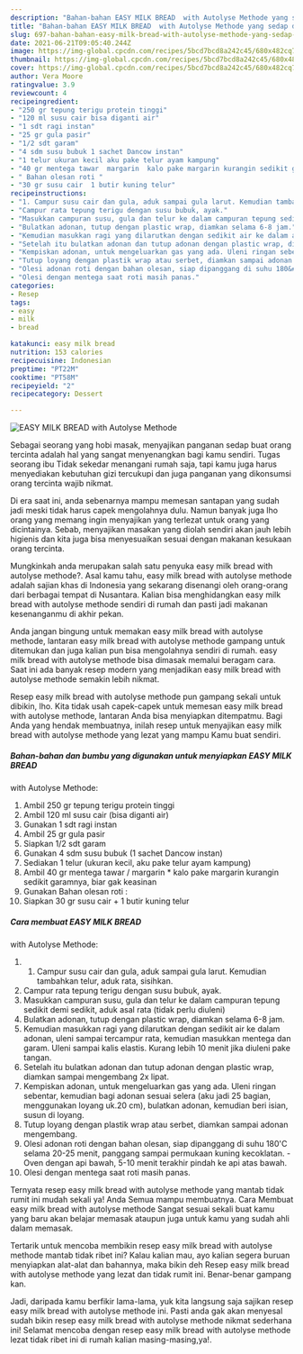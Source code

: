 ```yaml
---
description: "Bahan-bahan EASY MILK BREAD  with Autolyse Methode yang sedap dan Mudah Dibuat"
title: "Bahan-bahan EASY MILK BREAD  with Autolyse Methode yang sedap dan Mudah Dibuat"
slug: 697-bahan-bahan-easy-milk-bread-with-autolyse-methode-yang-sedap-dan-mudah-dibuat
date: 2021-06-21T09:05:40.244Z
image: https://img-global.cpcdn.com/recipes/5bcd7bcd8a242c45/680x482cq70/easy-milk-bread-with-autolyse-methode-foto-resep-utama.jpg
thumbnail: https://img-global.cpcdn.com/recipes/5bcd7bcd8a242c45/680x482cq70/easy-milk-bread-with-autolyse-methode-foto-resep-utama.jpg
cover: https://img-global.cpcdn.com/recipes/5bcd7bcd8a242c45/680x482cq70/easy-milk-bread-with-autolyse-methode-foto-resep-utama.jpg
author: Vera Moore
ratingvalue: 3.9
reviewcount: 4
recipeingredient:
- "250 gr tepung terigu protein tinggi"
- "120 ml susu cair bisa diganti air"
- "1 sdt ragi instan"
- "25 gr gula pasir"
- "1/2 sdt garam"
- "4 sdm susu bubuk 1 sachet Dancow instan"
- "1 telur ukuran kecil aku pake telur ayam kampung"
- "40 gr mentega tawar  margarin  kalo pake margarin kurangin sedikit garamnya biar gak keasinan"
- " Bahan olesan roti "
- "30 gr susu cair  1 butir kuning telur"
recipeinstructions:
- "1. Campur susu cair dan gula, aduk sampai gula larut. Kemudian tambahkan telur, aduk rata, sisihkan."
- "Campur rata tepung terigu dengan susu bubuk, ayak."
- "Masukkan campuran susu, gula dan telur ke dalam campuran tepung sedikit demi sedikit, aduk asal rata (tidak perlu diuleni)"
- "Bulatkan adonan, tutup dengan plastic wrap, diamkan selama 6-8 jam."
- "Kemudian masukkan ragi yang dilarutkan dengan sedikit air ke dalam adonan, uleni sampai tercampur rata, kemudian masukkan mentega dan garam. Uleni sampai kalis elastis. Kurang lebih 10 menit jika diuleni pake tangan."
- "Setelah itu bulatkan adonan dan tutup adonan dengan plastic wrap, diamkan sampai mengembang 2x lipat."
- "Kempiskan adonan, untuk mengeluarkan gas yang ada. Uleni ringan sebentar, kemudian bagi adonan sesuai selera (aku jadi 25 bagian, menggunakan loyang uk.20 cm), bulatkan adonan, kemudian beri isian, susun di loyang."
- "Tutup loyang dengan plastik wrap atau serbet, diamkan sampai adonan mengembang."
- "Olesi adonan roti dengan bahan olesan, siap dipanggang di suhu 180&#39;C selama 20-25 menit, panggang sampai permukaan kuning kecoklatan.  Oven dengan api bawah, 5-10 menit terakhir pindah ke api atas bawah."
- "Olesi dengan mentega saat roti masih panas."
categories:
- Resep
tags:
- easy
- milk
- bread

katakunci: easy milk bread 
nutrition: 153 calories
recipecuisine: Indonesian
preptime: "PT22M"
cooktime: "PT58M"
recipeyield: "2"
recipecategory: Dessert

---
```



![EASY MILK BREAD 
with Autolyse Methode](https://img-global.cpcdn.com/recipes/5bcd7bcd8a242c45/680x482cq70/easy-milk-bread-with-autolyse-methode-foto-resep-utama.jpg)

Sebagai seorang yang hobi masak, menyajikan panganan sedap buat orang tercinta adalah hal yang sangat menyenangkan bagi kamu sendiri. Tugas seorang ibu Tidak sekedar menangani rumah saja, tapi kamu juga harus menyediakan kebutuhan gizi tercukupi dan juga panganan yang dikonsumsi orang tercinta wajib nikmat.

Di era  saat ini, anda sebenarnya mampu memesan santapan yang sudah jadi meski tidak harus capek mengolahnya dulu. Namun banyak juga lho orang yang memang ingin menyajikan yang terlezat untuk orang yang dicintainya. Sebab, menyajikan masakan yang diolah sendiri akan jauh lebih higienis dan kita juga bisa menyesuaikan sesuai dengan makanan kesukaan orang tercinta. 



Mungkinkah anda merupakan salah satu penyuka easy milk bread 
with autolyse methode?. Asal kamu tahu, easy milk bread 
with autolyse methode adalah sajian khas di Indonesia yang sekarang disenangi oleh orang-orang dari berbagai tempat di Nusantara. Kalian bisa menghidangkan easy milk bread 
with autolyse methode sendiri di rumah dan pasti jadi makanan kesenanganmu di akhir pekan.

Anda jangan bingung untuk memakan easy milk bread 
with autolyse methode, lantaran easy milk bread 
with autolyse methode gampang untuk ditemukan dan juga kalian pun bisa mengolahnya sendiri di rumah. easy milk bread 
with autolyse methode bisa dimasak memalui beragam cara. Saat ini ada banyak resep modern yang menjadikan easy milk bread 
with autolyse methode semakin lebih nikmat.

Resep easy milk bread 
with autolyse methode pun gampang sekali untuk dibikin, lho. Kita tidak usah capek-capek untuk memesan easy milk bread 
with autolyse methode, lantaran Anda bisa menyiapkan ditempatmu. Bagi Anda yang hendak membuatnya, inilah resep untuk menyajikan easy milk bread 
with autolyse methode yang lezat yang mampu Kamu buat sendiri.

<!--inarticleads1-->

##### Bahan-bahan dan bumbu yang digunakan untuk menyiapkan EASY MILK BREAD 
with Autolyse Methode:

1. Ambil 250 gr tepung terigu protein tinggi
1. Ambil 120 ml susu cair (bisa diganti air)
1. Gunakan 1 sdt ragi instan
1. Ambil 25 gr gula pasir
1. Siapkan 1/2 sdt garam
1. Gunakan 4 sdm susu bubuk (1 sachet Dancow instan)
1. Sediakan 1 telur (ukuran kecil, aku pake telur ayam kampung)
1. Ambil 40 gr mentega tawar / margarin * kalo pake margarin kurangin sedikit garamnya, biar gak keasinan
1. Gunakan  Bahan olesan roti :
1. Siapkan 30 gr susu cair + 1 butir kuning telur




<!--inarticleads2-->

##### Cara membuat EASY MILK BREAD 
with Autolyse Methode:

1. 1. Campur susu cair dan gula, aduk sampai gula larut. Kemudian tambahkan telur, aduk rata, sisihkan.
1. Campur rata tepung terigu dengan susu bubuk, ayak.
1. Masukkan campuran susu, gula dan telur ke dalam campuran tepung sedikit demi sedikit, aduk asal rata (tidak perlu diuleni)
1. Bulatkan adonan, tutup dengan plastic wrap, diamkan selama 6-8 jam.
1. Kemudian masukkan ragi yang dilarutkan dengan sedikit air ke dalam adonan, uleni sampai tercampur rata, kemudian masukkan mentega dan garam. Uleni sampai kalis elastis. Kurang lebih 10 menit jika diuleni pake tangan.
1. Setelah itu bulatkan adonan dan tutup adonan dengan plastic wrap, diamkan sampai mengembang 2x lipat.
1. Kempiskan adonan, untuk mengeluarkan gas yang ada. Uleni ringan sebentar, kemudian bagi adonan sesuai selera (aku jadi 25 bagian, menggunakan loyang uk.20 cm), bulatkan adonan, kemudian beri isian, susun di loyang.
1. Tutup loyang dengan plastik wrap atau serbet, diamkan sampai adonan mengembang.
1. Olesi adonan roti dengan bahan olesan, siap dipanggang di suhu 180&#39;C selama 20-25 menit, panggang sampai permukaan kuning kecoklatan.  - Oven dengan api bawah, 5-10 menit terakhir pindah ke api atas bawah.
1. Olesi dengan mentega saat roti masih panas.




Ternyata resep easy milk bread 
with autolyse methode yang mantab tidak rumit ini mudah sekali ya! Anda Semua mampu membuatnya. Cara Membuat easy milk bread 
with autolyse methode Sangat sesuai sekali buat kamu yang baru akan belajar memasak ataupun juga untuk kamu yang sudah ahli dalam memasak.

Tertarik untuk mencoba membikin resep easy milk bread 
with autolyse methode mantab tidak ribet ini? Kalau kalian mau, ayo kalian segera buruan menyiapkan alat-alat dan bahannya, maka bikin deh Resep easy milk bread 
with autolyse methode yang lezat dan tidak rumit ini. Benar-benar gampang kan. 

Jadi, daripada kamu berfikir lama-lama, yuk kita langsung saja sajikan resep easy milk bread 
with autolyse methode ini. Pasti anda gak akan menyesal sudah bikin resep easy milk bread 
with autolyse methode nikmat sederhana ini! Selamat mencoba dengan resep easy milk bread 
with autolyse methode lezat tidak ribet ini di rumah kalian masing-masing,ya!.

